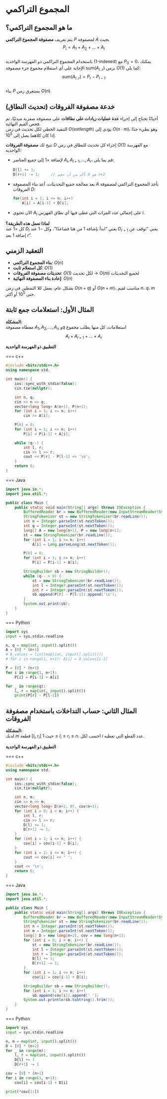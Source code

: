 # المجموع التراكمي

## ما هو المجموع التراكمي؟  
يتم تعريف **مصفوفة المجموع التراكمي** $P$ لمصفوفة $A$ بحيث  
$$
P_i = A_1 + A_2 + \dots + A_i
$$  
باستخدام المجموع التراكمي ذو الفهرسة الواحدية (1-indexed) مع $P_0 = 0$، يمكنك الإجابة على أي استعلام مجموع جزء مصفوفة $\mathrm{sum}(A_{l..r})$ بزمن $O(1)$ كما يلي:  
$$
\mathrm{sum}(A_{l..r}) = P_r - P_{l-1}
$$  
بناء $P$ يستغرق زمن $O(n)$.

## خدعة مصفوفة الفروقات (تحديث النطاق)  
أحيانًا تحتاج إلى إجراء **عدة عمليات زيادات على نطاقات** على مصفوفة صفرية مبدئيًا، ثم فحص القيم النهائية.  
التنفيذ الخطي لكل تحديث في زمن $O(	ext{length})$ يؤدي إلى $O(n \cdot m)$، وهو بطيء جدًا إذا كان كلاهما يصل إلى $10^5$.

تتيح لك **مصفوفة الفروقات** $D$ إجراء كل تحديث للنطاق في زمن $O(1)$ مع الفهرسة الواحدية:

- لإضافة $+1$ إلى جميع العناصر $A_l, A_{l+1}, \dots, A_r$، قم بما يلي:
  ```cpp
  D[l] += 1;
  D[r+1] -= 1;     // تأكد من أن حجم D هو n+2
  ```
- بعد معالجة جميع التحديثات، أعد بناء المصفوفة $A$ بأخذ المجموع التراكمي لمصفوفة الفروقات $D$:
  ```cpp
  for(int i = 1; i <= n; i++)
      A[i] = A[i-1] + D[i];
  ```
- الآن تحتوي $A_i$ على إجمالي عدد المرات التي غطى فيها أي نطاق الفهرس $i$.

**لماذا تعمل هذه الطريقة؟**  
كل $+1$ عند $D_l$ يعني “ابدأ بإضافة 1 من هنا فصاعدًا”، وكل $-1$ عند $D_{r+1}$ يعني “توقف عن إضافة 1 بعد $r$”.

## التعقيد الزمني
- **بناء المجموع التراكمي**: $O(n)$  
- **كل استعلام ثابت**: $O(1)$  
- **تحديثات مصفوفة الفروقات**: $O(1)$ لكل تحديث → $O(m)$ لجميع التحديثات  
- **إعادة بناء المصفوفة النهائية**: $O(n)$  

بشكل عام، يعمل كلا النمطين في زمن $O(n + q)$ أو $O(n + m)$، مناسب لقيم $n$، $q$، $m$ حتى $10^5$ أو أكثر.

## المثال الأول: استعلامات جمع ثابتة

**المشكلة:**  
معطاة مصفوفة $A_1, A_2, \dots, A_n$ و$q$ استعلامات، كل منها يطلب مجموع  
$$
A_l + A_{l+1} + \dots + A_r
$$

**التطبيق ذو الفهرسة الواحدية**

=== c++
```cpp
#include <bits/stdc++.h>
using namespace std;

int main() {
    ios::sync_with_stdio(false);
    cin.tie(nullptr);

    int n, q;
    cin >> n >> q;
    vector<long long> A(n+1), P(n+1);
    for (int i = 1; i <= n; i++)
        cin >> A[i];

    P[0] = 0;
    for (int i = 1; i <= n; i++)
        P[i] = P[i-1] + A[i];

    while (q--) {
        int l, r;
        cin >> l >> r;
        cout << P[r] - P[l-1] << '\n';
    }
    return 0;
}
```

=== Java
```java
import java.io.*;
import java.util.*;

public class Main {
    public static void main(String[] args) throws IOException {
        BufferedReader br = new BufferedReader(new InputStreamReader(System.in));
        StringTokenizer st = new StringTokenizer(br.readLine());
        int n = Integer.parseInt(st.nextToken());
        int q = Integer.parseInt(st.nextToken());
        long[] A = new long[n+1], P = new long[n+1];
        st = new StringTokenizer(br.readLine());
        for (int i = 1; i <= n; i++)
            A[i] = Long.parseLong(st.nextToken());

        P[0] = 0;
        for (int i = 1; i <= n; i++)
            P[i] = P[i-1] + A[i];

        StringBuilder sb = new StringBuilder();
        while (q-- > 0) {
            st = new StringTokenizer(br.readLine());
            int l = Integer.parseInt(st.nextToken());
            int r = Integer.parseInt(st.nextToken());
            sb.append(P[r] - P[l-1]).append('\n');
        }
        System.out.print(sb);
    }
}
```

=== Python
```python
import sys
input = sys.stdin.readline

n, q = map(int, input().split())
A = [0] * (n+1)
# A_values = list(map(int, input().split()))
# for i in range(1, n+1): A[i] = A_values[i-1]

P = [0] * (n+1)
for i in range(1, n+1):
    P[i] = P[i-1] + A[i]

for _ in range(q):
    l, r = map(int, input().split())
    print(P[r] - P[l-1])
```

## المثال الثاني: حساب التداخلات باستخدام مصفوفة الفروقات

**المشكلة:**  
لديك $m$ قطعة $[l_i, r_i]$ حيث $1 \le l_i \le r_i \le n$. احسب لكل $i$ عدد القطع التي تغطيه.

**التطبيق ذو الفهرسة الواحدية**

=== c++
```cpp
#include <bits/stdc++.h>
using namespace std;

int main() {
    ios::sync_with_stdio(false);
    cin.tie(nullptr);

    int n, m;
    cin >> n >> m;
    vector<long long> D(n+2, 0), cov(n+1);
    for (int i = 0; i < m; i++) {
        int l, r;
        cin >> l >> r;
        D[l] += 1;
        D[r+1] -= 1;
    }
    for (int i = 1; i <= n; i++) {
        cov[i] = cov[i-1] + D[i];
    }
    for (int i = 1; i <= n; i++) {
        cout << cov[i] << ' ';
    }
    cout << '\n';
    return 0;
}
```

=== Java
```java
import java.io.*;
import java.util.*;

public class Main {
    public static void main(String[] args) throws IOException {
        BufferedReader br = new BufferedReader(new InputStreamReader(System.in));
        StringTokenizer st = new StringTokenizer(br.readLine());
        int n = Integer.parseInt(st.nextToken());
        int m = Integer.parseInt(st.nextToken());
        long[] D = new long[n+2], cov = new long[n+1];
        for (int i = 0; i < m; i++) {
            st = new StringTokenizer(br.readLine());
            int l = Integer.parseInt(st.nextToken());
            int r = Integer.parseInt(st.nextToken());
            D[l] += 1;
            D[r+1] -= 1;
        }
        for (int i = 1; i <= n; i++)
            cov[i] = cov[i-1] + D[i];

        StringBuilder sb = new StringBuilder();
        for (int i = 1; i <= n; i++)
            sb.append(cov[i]).append(' ');
        System.out.println(sb.toString().trim());
    }
}
```

=== Python
```python
import sys
input = sys.stdin.readline

n, m = map(int, input().split())
D = [0] * (n+2)
for _ in range(m):
    l, r = map(int, input().split())
    D[l] += 1
    D[r+1] -= 1

cov = [0] * (n+1)
for i in range(1, n+1):
    cov[i] = cov[i-1] + D[i]

print(*cov[1:])
```
